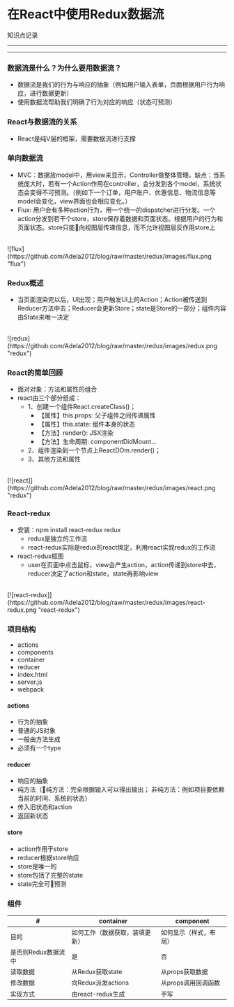 # 在React中使用Redux数据流

知识点记录

***
---

### 数据流是什么？为什么要用数据流？
- 数据流是我们的行为与响应的抽象（例如用户输入表单，页面根据用户行为响应，进行数据更新）
- 使用数据流帮助我们明确了行为对应的响应（状态可预测）

### React与数据流的关系
- React是纯V层的框架，需要数据流进行支撑

### 单向数据流
- MVC：数据放model中，用view来显示，Controller做整体管理。缺点：当系统庞大时，若有一个Action作用在controller，会分发到各个model，系统状态会变得不可预测。（例如下一个订单，用户账户、优惠信息、物流信息等model会变化，view界面也会相应变化。）
- Flux: 用户会有多种action行为，用一个统一的dispatcher进行分发。一个action分发到若干个store，store保存着数据和页面状态。根据用户的行为和页面状态。store只能向视图层传递信息，而不允许视图层反作用store上
<br>
![flux](https://github.com/Adela2012/blog/raw/master/redux/images/flux.png "flux")

### Redux概述
- 当页面渲染完以后，UI出现；用户触发UI上的Action；Action被传送到Reducer方法中去；Reducer会更新Store；state是Store的一部分；组件内容由State来唯一决定
<br>
![redux](https://github.com/Adela2012/blog/raw/master/redux/images/redux.png "redux")

### React的简单回顾
- 面对对象：方法和属性的组合
- react由三个部分组成：
    * 1、创建一个组件React.createClass()；
        - 【属性】this.props: 父子组件之间传递属性
        - 【属性】this.state: 组件本身的状态
        - 【方法】render(): JSX渲染
        - 【方法】生命周期: componentDidMount...
    * 2、组件渲染到一个节点上ReactDOm.render()；
    * 3、其他方法和属性 
<br>
[![react]](https://github.com/Adela2012/blog/raw/master/redux/images/react.png "redux")

### React-redux
- 安装：npm install react-redux redux
    * redux是独立的工作流
    * react-redux实际是redux的react绑定，利用react实现redux的工作流
- react-redux框图
    * user在页面中点击鼠标，view会产生action，action传递到store中去，reducer决定了action和state，state再影响view
<br>
[![react-redux]](https://github.com/Adela2012/blog/raw/master/redux/images/react-redux.png "react-redux")

### 项目结构
- actions
- components
- container
- reducer
- index.html
- server.js
- webpack


#### actions
- 行为的抽象
- 普通的JS对象
- 一般由方法生成
- 必须有一个type

#### reducer
- 响应的抽象
- 纯方法（纯方法：完全根据输入可以得出输出； 非纯方法：例如项目要依赖当前的时间、系统的状态）
- 传入旧状态和action
- 返回新状态

#### store
- action作用于store
- reducer根据store响应
- store是唯一的
- store包括了完整的state
- state完全可预测

### 组件
|#|container|component|
|---|---|---|
|目的|如何工作（数据获取，装填更新）|如何显示（样式，布局）|
|是否则Redux数据流中|是|否|
|读取数据|从Redux获取state|从props获取数据|
|修改数据|向Redux派发actions|从props调用回调函数|
|实现方式|由react-redux生成|手写|

